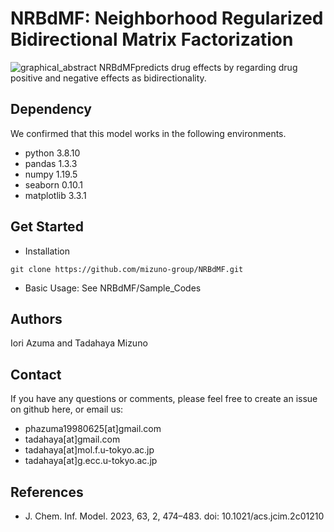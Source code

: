 # NRBdMF: Neighborhood Regularized Bidirectional Matrix Factorization
![graphical_abstract](https://user-images.githubusercontent.com/92911852/215065079-b4fc06f7-8a30-4085-ae0a-ddc4a27778fb.png)
NRBdMFpredicts drug effects by regarding drug positive and negative effects as bidirectionality.

## Dependency
We confirmed that this model works in the following environments.
- python      3.8.10
- pandas      1.3.3
- numpy       1.19.5
- seaborn     0.10.1
- matplotlib  3.3.1

## Get Started
- Installation
```
git clone https://github.com/mizuno-group/NRBdMF.git
```
- Basic Usage: See NRBdMF/Sample_Codes

## Authors
Iori Azuma and Tadahaya Mizuno

## Contact
If you have any questions or comments, please feel free to create an issue on github here, or email us:

- phazuma19980625[at]gmail.com
- tadahaya[at]gmail.com
- tadahaya[at]mol.f.u-tokyo.ac.jp
- tadahaya[at]g.ecc.u-tokyo.ac.jp

## References
- J. Chem. Inf. Model. 2023, 63, 2, 474–483. doi: 10.1021/acs.jcim.2c01210

